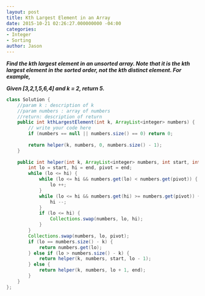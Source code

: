 ```yaml
---
layout: post
title: Kth Largest Element in an Array
date: 2015-10-21 02:26:27.000000000 -04:00
categories:
- Integer
- Sorting
author: Jason
---
```

<p><strong><em>Find the kth largest element in an unsorted array. Note that it is the kth largest element in the sorted order, not the kth distinct element. For example,<br />

Given [3,2,1,5,6,4] and k = 2, return 5.</em></strong><br />

``` java
class Solution {
    //param k : description of k
    //param numbers : array of numbers
    //return: description of return
    public int kthLargestElement(int k, ArrayList<integer> numbers) {
        // write your code here
        if (numbers == null || numbers.size() == 0) return 0;
        
        return helper(k, numbers, 0, numbers.size() - 1);
    }
    
    public int helper(int k, ArrayList<integer> numbers, int start, int end) {
        int lo = start, hi = end, pivot = end;
        while (lo <= hi) {
            while (lo <= hi && numbers.get(lo) < numbers.get(pivot)) {
                lo ++;
            }
            while (lo <= hi && numbers.get(hi) >= numbers.get(pivot)) {
                hi --;
            }
            if (lo <= hi) {
                Collections.swap(numbers, lo, hi);
            }
        }
        Collections.swap(numbers, lo, pivot);
        if (lo == numbers.size() - k) {
            return numbers.get(lo);
        } else if (lo > numbers.size() - k) {
            return helper(k, numbers, start, lo - 1);
        } else {
            return helper(k, numbers, lo + 1, end);
        }
    }
};
```
